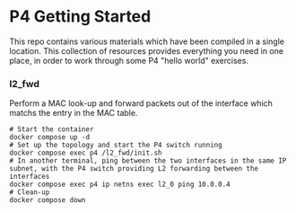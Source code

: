 # P4 Getting Started

This repo contains various materials which have been compiled in a single location. This collection of resources provides everything you need in one place, in order to work through some P4 "hello world" exercises.

### l2_fwd

Perform a MAC look-up and forward packets out of the interface which matchs the entry in the MAC table.

```shell
# Start the container
docker compose up -d
# Set up the topology and start the P4 switch running
docker compose exec p4 /l2_fwd/init.sh
# In another terminal, ping between the two interfaces in the same IP subnet, with the P4 switch providing L2 forwarding between the interfaces
docker compose exec p4 ip netns exec l2_0 ping 10.0.0.4
# Clean-up
docker compose down
```
